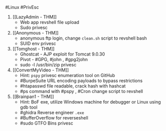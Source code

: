 #Linux #PrivEsc 

1. [[LazyAdmin - THM]]
	- Web app revshell file upload
	- Sudo privesc
2. [[Anonymous - THM]]
	- anonymous ftp login, change `clean.sh` script to revshell bash
	- SUID env privesc
3. [[Tomghost - THM]]
	- Ghostcat - AJP exploit for Tomcat 9.0.30
	- Pivot - #GPG, #john , #gpg2john 
	- sudo -l /usr/bin/zip privesc
4. [[ConvertMyVideo - THM]]
	- Hint: `pspy` privesc enumeration tool on GitHub 
	- #BurpeSuite URL encoding payloads to bypass restrictions
	- #htapasswd file readable, crack hash with hashcat
	- #ps command with #pspy , #Cron change script to revshell
5. [[Brainpan1 - THM]]
	- Hint: BoF exe, utilize Windows machine for debugger or Linux using gdb tool
	- #ghidra Reverse engineer `.exe`
	- #BufferOverflow for reverseshell
	- #sudo GTFO Bins privesc